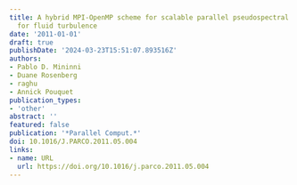 ```yaml
---
title: A hybrid MPI-OpenMP scheme for scalable parallel pseudospectral computations
  for fluid turbulence
date: '2011-01-01'
draft: true
publishDate: '2024-03-23T15:51:07.893516Z'
authors:
- Pablo D. Mininni
- Duane Rosenberg
- raghu
- Annick Pouquet
publication_types:
- 'other'
abstract: ''
featured: false
publication: '*Parallel Comput.*'
doi: 10.1016/J.PARCO.2011.05.004
links:
- name: URL
  url: https://doi.org/10.1016/j.parco.2011.05.004
---
```



